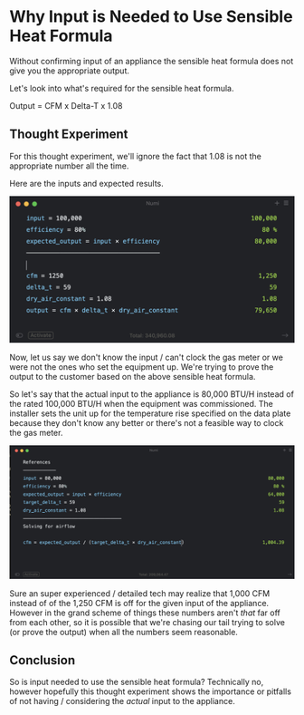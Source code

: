 # Why Input is Needed to Use Sensible Heat Formula

Without confirming input of an appliance the sensible heat formula does not
give you the appropriate output.

Let's look into what's required for the sensible heat formula.

Output = CFM x Delta-T x 1.08

## Thought Experiment

For this thought experiment, we'll ignore the fact that 1.08 is not the
appropriate number all the time.

Here are the inputs and expected results.

![math_1](assets/math_1.png)

Now, let us say we don't know the input / can't clock the gas meter or we were
not the ones who set the equipment up. We're trying to prove the output to the
customer based on the above sensible heat formula.

So let's say that the actual input to the appliance is 80,000 BTU/H instead of
the rated 100,000 BTU/H when the equipment was commissioned.  The installer sets
the unit up for the temperature rise specified on the data plate because they
don't know any better or there's not a feasible way to clock the gas meter.

![math_2](assets/math_2.png)

Sure an super experienced / detailed tech may realize that 1,000 CFM instead of
of the 1,250 CFM is off for the given input of the appliance.  However in the
grand scheme of things these numbers aren't _that_ far off from each other, so
it is possible that we're chasing our tail trying to solve (or prove the output)
when all the numbers seem reasonable.

## Conclusion

So is input needed to use the sensible heat formula? Technically no, however
hopefully this thought experiment shows the importance or pitfalls of not
having / considering the *actual* input to the appliance.





